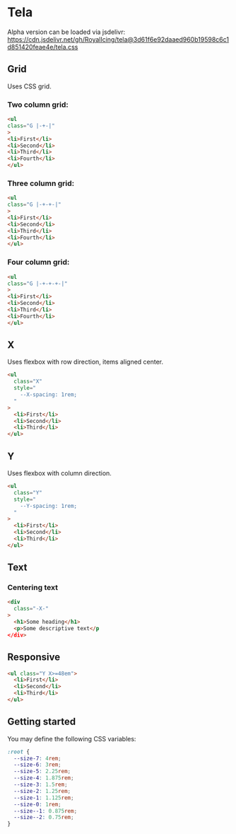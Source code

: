 # Tela

Alpha version can be loaded via jsdelivr: <https://cdn.jsdelivr.net/gh/RoyalIcing/tela@3d61f6e92daaed960b19598c6c1d851420feae4e/tela.css>

## Grid

Uses CSS grid.

### Two column grid:

```html
<ul
class="G |-+-|"
>
<li>First</li>
<li>Second</li>
<li>Third</li>
<li>Fourth</li>
</ul>
```

### Three column grid:

```html
<ul
class="G |-+-+-|"
>
<li>First</li>
<li>Second</li>
<li>Third</li>
<li>Fourth</li>
</ul>
```

### Four column grid:

```html
<ul
class="G |-+-+-+-|"
>
<li>First</li>
<li>Second</li>
<li>Third</li>
<li>Fourth</li>
</ul>
```

## X

Uses flexbox with row direction, items aligned center.

```html
<ul
  class="X"
  style="
    --X-spacing: 1rem;
  "
>
  <li>First</li>
  <li>Second</li>
  <li>Third</li>
</ul>
```

## Y

Uses flexbox with column direction.

```html
<ul
  class="Y"
  style="
    --Y-spacing: 1rem;
  "
>
  <li>First</li>
  <li>Second</li>
  <li>Third</li>
</ul>
```

## Text

### Centering text

```html
<div
  class="-X-"
>
  <h1>Some heading</h1>
  <p>Some descriptive text</p
</div>
```

## Responsive

```html
<ul class="Y X>=48em">
  <li>First</li>
  <li>Second</li>
  <li>Third</li>
</ul>
```

## Getting started

You may define the following CSS variables:

```css
:root {
  --size-7: 4rem;
  --size-6: 3rem;
  --size-5: 2.25rem;
  --size-4: 1.875rem;
  --size-3: 1.5rem;
  --size-2: 1.25rem;
  --size-1: 1.125rem;
  --size-0: 1rem;
  --size--1: 0.875rem;
  --size--2: 0.75rem;
}
```
